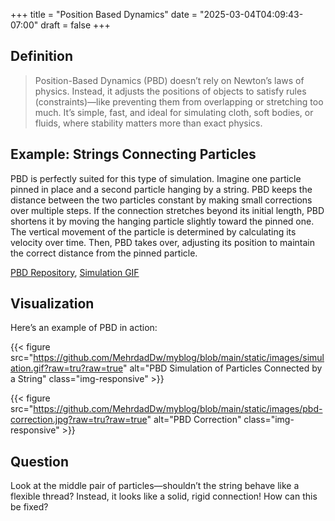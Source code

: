 +++
title = "Position Based Dynamics"
date = "2025-03-04T04:09:43-07:00"
draft = false
+++

<style type="text/css">
    .center {
        text-align: center;
    }

    .center img {
        display: block;
        margin: 0 auto;
        width: 80%;
    }
</style>

## Definition

> Position-Based Dynamics (PBD) doesn’t rely on Newton’s laws of physics. Instead, it adjusts the positions of objects to satisfy rules (constraints)—like preventing them from overlapping or stretching too much. It’s simple, fast, and ideal for simulating cloth, soft bodies, or fluids, where stability matters more than exact physics.

## Example: Strings Connecting Particles

PBD is perfectly suited for this type of simulation. Imagine one particle pinned in place and a second particle hanging by a string. PBD keeps the distance between the two particles constant by making small corrections over multiple steps. If the connection stretches beyond its initial length, PBD shortens it by moving the hanging particle slightly toward the pinned one. The vertical movement of the particle is determined by calculating its velocity over time. Then, PBD takes over, adjusting its position to maintain the correct distance from the pinned particle.

[PBD Repository](https://github.com/MehrdadDw/position-_based_dynamics "PBD's Homepage"), [Simulation GIF](https://raw.githubusercontent.com/MehrdadDw/position-_based_dynamics/main/simulation.gif)

## Visualization

Here’s an example of PBD in action:

{{< figure src="https://github.com/MehrdadDw/myblog/blob/main/static/images/simulation.gif?raw=tru?raw=true" alt="PBD Simulation of Particles Connected by a String" class="img-responsive" >}}

{{< figure src="https://github.com/MehrdadDw/myblog/blob/main/static/images/pbd-correction.jpg?raw=tru?raw=true" alt="PBD Correction" class="img-responsive" >}}

## Question

Look at the middle pair of particles—shouldn’t the string behave like a flexible thread? Instead, it looks like a solid, rigid connection! How can this be fixed?
